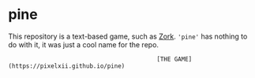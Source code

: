 # pine

This repository is a text-based game, such as [Zork](http://www.zorkonline.net). ```` 'pine' ```` has nothing to do with it, it was just a cool name for the repo.


                                              [THE GAME](https://pixelxii.github.io/pine)
